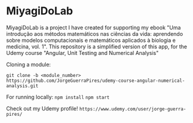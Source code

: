 # MiyagiDoLab

MiyagiDoLab is a project I have created for supporting my ebook "Uma introdução aos métodos matemáticos nas ciências da vida: aprendendo sobre modelos computacionais e matemáticos aplicados à biologia e medicina, vol. 1". This repository is a simplified version of this app, for the Udemy course "Angular, Unit Testing and  Numerical Analysis"

Cloning a module:

`git clone -b <module_number> https://github.com/JorgeGuerraPires/udemy-course-angular-numerical-analysis.git`

For running locally:
`npm install`
`npm start`

Check out my Udemy profile! `https://www.udemy.com/user/jorge-guerra-pires/`